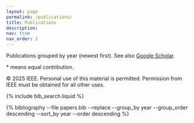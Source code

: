 ```yaml
---
layout: page
permalink: /publications/
title: Publications
description:
nav: true
nav_order: 2
---
```


<!-- Bibsearch Feature -->

Publications grouped by year (newest first).
See also [Google Scholar](https://scholar.google.com/citations?user=jxTnfogAAAAJ&hl=en).

\* means equal contribution.

© 2025 IEEE. Personal use of this material is permitted. Permission from IEEE must be obtained for all other uses.

{% include bib_search.liquid %}

<div class="publications">
{% bibliography
     --file         papers.bib
     --replace
     --group_by     year
     --group_order  descending
     --sort_by      year
     --order        descending
%}
</div>
